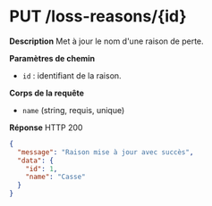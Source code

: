 # PUT /loss-reasons/{id}

**Description**
Met à jour le nom d'une raison de perte.

**Paramètres de chemin**
- `id` : identifiant de la raison.

**Corps de la requête**
- `name` (string, requis, unique)

**Réponse**
HTTP 200

```json
{
  "message": "Raison mise à jour avec succès",
  "data": {
    "id": 1,
    "name": "Casse"
  }
}
```
